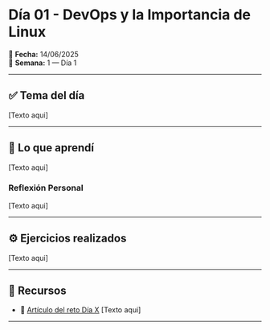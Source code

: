 # Día 01 - DevOps y la Importancia de Linux

📅 **Fecha:** 14/06/2025  
📂 **Semana:** 1 — Día 1  

---

## ✅ Tema del día

[Texto aqui]

-----

## 🧠 Lo que aprendí

[Texto aqui]

### Reflexión Personal

[Texto aqui]

-----

## ⚙️ Ejercicios realizados

[Texto aqui]

-----

## 📎 Recursos

* 🧠 [Artículo del reto Día X](https://90daysdevops.295devops.com/semana-01/dia2)
[Texto aqui]

-----